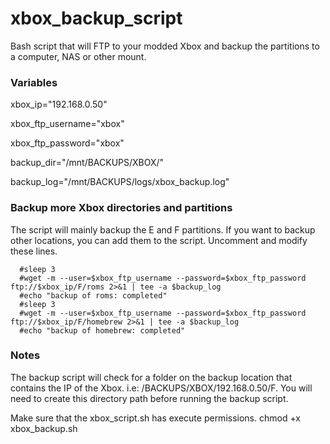 # xbox_backup_script
Bash script that will FTP to your modded Xbox and backup the partitions to a computer, NAS or other mount.

### Variables
xbox_ip="192.168.0.50"

xbox_ftp_username="xbox"

xbox_ftp_password="xbox"

backup_dir="/mnt/BACKUPS/XBOX/"

backup_log="/mnt/BACKUPS/logs/xbox_backup.log"

### Backup more Xbox directories and partitions
The script will mainly backup the E and F partitions. If you want to backup other locations, you can add them to the script. Uncomment and modify these lines.

```
  #sleep 3
  #wget -m --user=$xbox_ftp_username --password=$xbox_ftp_password ftp://$xbox_ip/F/roms 2>&1 | tee -a $backup_log
  #echo "backup of roms: completed"
  #sleep 3
  #wget -m --user=$xbox_ftp_username --password=$xbox_ftp_password ftp://$xbox_ip/F/homebrew 2>&1 | tee -a $backup_log
  #echo "backup of homebrew: completed"
```

### Notes
The backup script will check for a folder on the backup location that contains the IP of the Xbox. i.e: /BACKUPS/XBOX/192.168.0.50/F. You will need to create this directory path before running the backup script.

Make sure that the xbox_script.sh has execute permissions. chmod +x xbox_backup.sh
